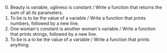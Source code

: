 0. Beauty is variable, ugliness is constant / Write a function that returns the sum of all its parameters.
1. To be is to be the value of a variable / Write a function that prints numbers, followed by a new line.
2. One woman's constant is another woman's variable / Write a function that prints strings, followed by a new line.
3. To be is a to be the value of a variable / Write a function that prints anything.